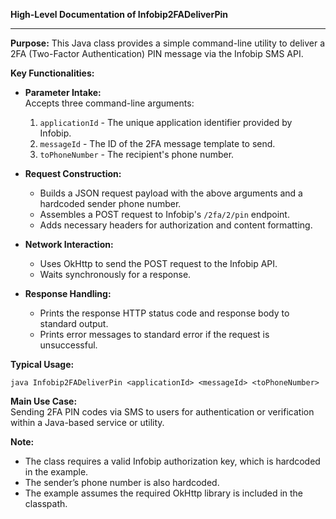 **High-Level Documentation of Infobip2FADeliverPin**

---

**Purpose:**
This Java class provides a simple command-line utility to deliver a 2FA (Two-Factor Authentication) PIN message via the Infobip SMS API.

**Key Functionalities:**

- **Parameter Intake:**  
  Accepts three command-line arguments:  
  1. `applicationId` - The unique application identifier provided by Infobip.  
  2. `messageId` - The ID of the 2FA message template to send.  
  3. `toPhoneNumber` - The recipient's phone number.

- **Request Construction:**  
  - Builds a JSON request payload with the above arguments and a hardcoded sender phone number.
  - Assembles a POST request to Infobip's `/2fa/2/pin` endpoint.
  - Adds necessary headers for authorization and content formatting.

- **Network Interaction:**  
  - Uses OkHttp to send the POST request to the Infobip API.
  - Waits synchronously for a response.

- **Response Handling:**  
  - Prints the response HTTP status code and response body to standard output.
  - Prints error messages to standard error if the request is unsuccessful.

**Typical Usage:**
```shell
java Infobip2FADeliverPin <applicationId> <messageId> <toPhoneNumber>
```

**Main Use Case:**  
Sending 2FA PIN codes via SMS to users for authentication or verification within a Java-based service or utility.

**Note:**  
- The class requires a valid Infobip authorization key, which is hardcoded in the example.
- The sender’s phone number is also hardcoded.
- The example assumes the required OkHttp library is included in the classpath.